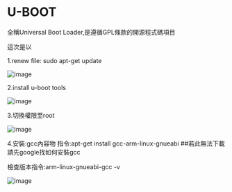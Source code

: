 # U-BOOT
全稱Universal Boot Loader,是遵循GPL條款的開源程式碼項目

這次是以

1.renew file: sudo apt-get update

![image](https://user-images.githubusercontent.com/90091174/173024997-d05fa358-7852-4b65-a89f-d3b9dc7274cf.png)

2.install u-boot tools

![image](https://user-images.githubusercontent.com/90091174/173028194-03231ffc-bc79-400d-8de3-665f958ee979.png)

3.切換權限至root

![image](https://user-images.githubusercontent.com/90091174/173046734-96dc8ac6-73d6-437e-a3dc-e1a2dc0bcd58.png)

4.安裝:gcc內容物
指令:apt-get install gcc-arm-linux-gnueabi   ##若此無法下載請先google找如何安裝gcc

檢查版本指令:arm-linux-gnueabi-gcc -v

![image](https://user-images.githubusercontent.com/90091174/173049683-bb642d62-b7cd-4fcd-8160-1f5ba809538b.png)
